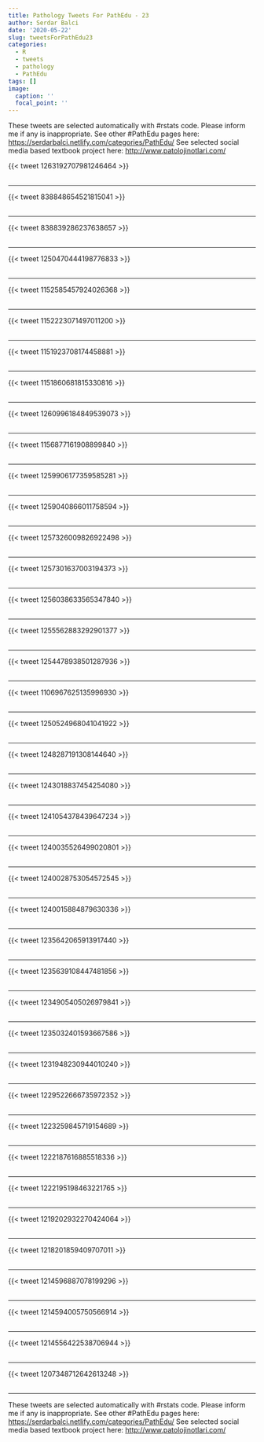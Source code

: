 ```yaml
---
title: Pathology Tweets For PathEdu - 23
author: Serdar Balci
date: '2020-05-22'
slug: tweetsForPathEdu23
categories:
  - R
  - tweets
  - pathology
  - PathEdu
tags: []
image:
  caption: ''
  focal_point: ''
---
```



These tweets are selected automatically with #rstats code. Please inform me if any is inappropriate.
See other #PathEdu pages here: https://serdarbalci.netlify.com/categories/PathEdu/ 
See selected social media based textbook project here: http://www.patolojinotlari.com/

{{< tweet 1263192707981246464 >}}
<br>
<br>
<hr>
{{< tweet 838848654521815041 >}}
<br>
<br>
<hr>
{{< tweet 838839286237638657 >}}
<br>
<br>
<hr>
{{< tweet 1250470444198776833 >}}
<br>
<br>
<hr>
{{< tweet 1152585457924026368 >}}
<br>
<br>
<hr>
{{< tweet 1152223071497011200 >}}
<br>
<br>
<hr>
{{< tweet 1151923708174458881 >}}
<br>
<br>
<hr>
{{< tweet 1151860681815330816 >}}
<br>
<br>
<hr>
{{< tweet 1260996184849539073 >}}
<br>
<br>
<hr>
{{< tweet 1156877161908899840 >}}
<br>
<br>
<hr>
{{< tweet 1259906177359585281 >}}
<br>
<br>
<hr>
{{< tweet 1259040866011758594 >}}
<br>
<br>
<hr>
{{< tweet 1257326009826922498 >}}
<br>
<br>
<hr>
{{< tweet 1257301637003194373 >}}
<br>
<br>
<hr>
{{< tweet 1256038633565347840 >}}
<br>
<br>
<hr>
{{< tweet 1255562883292901377 >}}
<br>
<br>
<hr>
{{< tweet 1254478938501287936 >}}
<br>
<br>
<hr>
{{< tweet 1106967625135996930 >}}
<br>
<br>
<hr>
{{< tweet 1250524968041041922 >}}
<br>
<br>
<hr>
{{< tweet 1248287191308144640 >}}
<br>
<br>
<hr>
{{< tweet 1243018837454254080 >}}
<br>
<br>
<hr>
{{< tweet 1241054378439647234 >}}
<br>
<br>
<hr>
{{< tweet 1240035526499020801 >}}
<br>
<br>
<hr>
{{< tweet 1240028753054572545 >}}
<br>
<br>
<hr>
{{< tweet 1240015884879630336 >}}
<br>
<br>
<hr>
{{< tweet 1235642065913917440 >}}
<br>
<br>
<hr>
{{< tweet 1235639108447481856 >}}
<br>
<br>
<hr>
{{< tweet 1234905405026979841 >}}
<br>
<br>
<hr>
{{< tweet 1235032401593667586 >}}
<br>
<br>
<hr>
{{< tweet 1231948230944010240 >}}
<br>
<br>
<hr>
{{< tweet 1229522666735972352 >}}
<br>
<br>
<hr>
{{< tweet 1223259845719154689 >}}
<br>
<br>
<hr>
{{< tweet 1222187616885518336 >}}
<br>
<br>
<hr>
{{< tweet 1222195198463221765 >}}
<br>
<br>
<hr>
{{< tweet 1219202932270424064 >}}
<br>
<br>
<hr>
{{< tweet 1218201859409707011 >}}
<br>
<br>
<hr>
{{< tweet 1214596887078199296 >}}
<br>
<br>
<hr>
{{< tweet 1214594005750566914 >}}
<br>
<br>
<hr>
{{< tweet 1214556422538706944 >}}
<br>
<br>
<hr>
{{< tweet 1207348712642613248 >}}
<br>
<br>
<hr>


These tweets are selected automatically with #rstats code. Please inform me if any is inappropriate.
See other #PathEdu pages here: https://serdarbalci.netlify.com/categories/PathEdu/ 
See selected social media based textbook project here: http://www.patolojinotlari.com/
